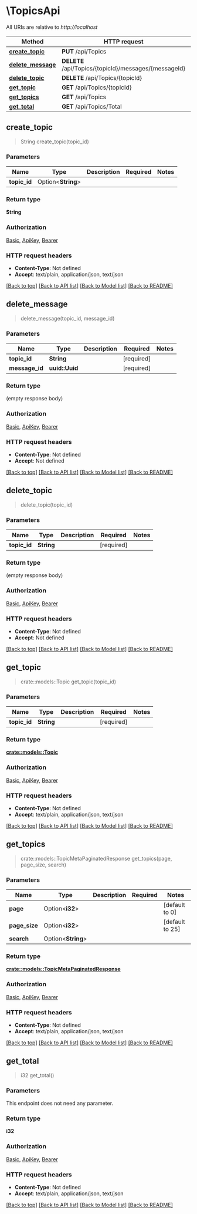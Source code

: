# \TopicsApi

All URIs are relative to *http://localhost*

Method | HTTP request | Description
------------- | ------------- | -------------
[**create_topic**](TopicsApi.md#create_topic) | **PUT** /api/Topics | 
[**delete_message**](TopicsApi.md#delete_message) | **DELETE** /api/Topics/{topicId}/messages/{messageId} | 
[**delete_topic**](TopicsApi.md#delete_topic) | **DELETE** /api/Topics/{topicId} | 
[**get_topic**](TopicsApi.md#get_topic) | **GET** /api/Topics/{topicId} | 
[**get_topics**](TopicsApi.md#get_topics) | **GET** /api/Topics | 
[**get_total**](TopicsApi.md#get_total) | **GET** /api/Topics/Total | 



## create_topic

> String create_topic(topic_id)


### Parameters


Name | Type | Description  | Required | Notes
------------- | ------------- | ------------- | ------------- | -------------
**topic_id** | Option<**String**> |  |  |

### Return type

**String**

### Authorization

[Basic](../README.md#Basic), [ApiKey](../README.md#ApiKey), [Bearer](../README.md#Bearer)

### HTTP request headers

- **Content-Type**: Not defined
- **Accept**: text/plain, application/json, text/json

[[Back to top]](#) [[Back to API list]](../README.md#documentation-for-api-endpoints) [[Back to Model list]](../README.md#documentation-for-models) [[Back to README]](../README.md)


## delete_message

> delete_message(topic_id, message_id)


### Parameters


Name | Type | Description  | Required | Notes
------------- | ------------- | ------------- | ------------- | -------------
**topic_id** | **String** |  | [required] |
**message_id** | **uuid::Uuid** |  | [required] |

### Return type

 (empty response body)

### Authorization

[Basic](../README.md#Basic), [ApiKey](../README.md#ApiKey), [Bearer](../README.md#Bearer)

### HTTP request headers

- **Content-Type**: Not defined
- **Accept**: Not defined

[[Back to top]](#) [[Back to API list]](../README.md#documentation-for-api-endpoints) [[Back to Model list]](../README.md#documentation-for-models) [[Back to README]](../README.md)


## delete_topic

> delete_topic(topic_id)


### Parameters


Name | Type | Description  | Required | Notes
------------- | ------------- | ------------- | ------------- | -------------
**topic_id** | **String** |  | [required] |

### Return type

 (empty response body)

### Authorization

[Basic](../README.md#Basic), [ApiKey](../README.md#ApiKey), [Bearer](../README.md#Bearer)

### HTTP request headers

- **Content-Type**: Not defined
- **Accept**: Not defined

[[Back to top]](#) [[Back to API list]](../README.md#documentation-for-api-endpoints) [[Back to Model list]](../README.md#documentation-for-models) [[Back to README]](../README.md)


## get_topic

> crate::models::Topic get_topic(topic_id)


### Parameters


Name | Type | Description  | Required | Notes
------------- | ------------- | ------------- | ------------- | -------------
**topic_id** | **String** |  | [required] |

### Return type

[**crate::models::Topic**](Topic.md)

### Authorization

[Basic](../README.md#Basic), [ApiKey](../README.md#ApiKey), [Bearer](../README.md#Bearer)

### HTTP request headers

- **Content-Type**: Not defined
- **Accept**: text/plain, application/json, text/json

[[Back to top]](#) [[Back to API list]](../README.md#documentation-for-api-endpoints) [[Back to Model list]](../README.md#documentation-for-models) [[Back to README]](../README.md)


## get_topics

> crate::models::TopicMetaPaginatedResponse get_topics(page, page_size, search)


### Parameters


Name | Type | Description  | Required | Notes
------------- | ------------- | ------------- | ------------- | -------------
**page** | Option<**i32**> |  |  |[default to 0]
**page_size** | Option<**i32**> |  |  |[default to 25]
**search** | Option<**String**> |  |  |

### Return type

[**crate::models::TopicMetaPaginatedResponse**](TopicMetaPaginatedResponse.md)

### Authorization

[Basic](../README.md#Basic), [ApiKey](../README.md#ApiKey), [Bearer](../README.md#Bearer)

### HTTP request headers

- **Content-Type**: Not defined
- **Accept**: text/plain, application/json, text/json

[[Back to top]](#) [[Back to API list]](../README.md#documentation-for-api-endpoints) [[Back to Model list]](../README.md#documentation-for-models) [[Back to README]](../README.md)


## get_total

> i32 get_total()


### Parameters

This endpoint does not need any parameter.

### Return type

**i32**

### Authorization

[Basic](../README.md#Basic), [ApiKey](../README.md#ApiKey), [Bearer](../README.md#Bearer)

### HTTP request headers

- **Content-Type**: Not defined
- **Accept**: text/plain, application/json, text/json

[[Back to top]](#) [[Back to API list]](../README.md#documentation-for-api-endpoints) [[Back to Model list]](../README.md#documentation-for-models) [[Back to README]](../README.md)

